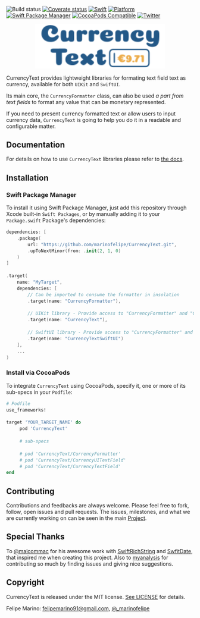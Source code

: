 ![Build status](https://github.com/marinofelipe/CurrencyText/actions/workflows/ci.yml/badge.svg)
[![Coverate status](https://codecov.io/gh/marinofelipe/CurrencyText/branch/main/graph/badge.svg?token=K4VOS8NH7A)](https://codecov.io/gh/marinofelipe/CurrencyText)
<a href="https://swift.org"><img src="https://img.shields.io/badge/Swift-5.3-orange.svg?style=flat" alt="Swift" /></a>
[![Platform](https://img.shields.io/cocoapods/p/CurrencyText.svg?style=flat)]()
[![Swift Package Manager](https://rawgit.com/jlyonsmith/artwork/master/SwiftPackageManager/swiftpackagemanager-compatible.svg)](https://swift.org/package-manager/)
[![CocoaPods Compatible](https://img.shields.io/badge/pod-v2.2.0-blue.svg)](https://cocoapods.org/pods/CurrencyText)
[![Twitter](https://img.shields.io/badge/twitter-@_marinofelipe-blue.svg?style=flat)](https://twitter.com/_marinofelipe)

<p align="center">
  <img src="images/logo.png" width="350" title="Currency Text's logo">
</p>

CurrencyText provides lightweight libraries for formating text field text as currency, available for both `UIKit` and `SwiftUI`.

Its main core, the `CurrencyFormatter` class, can also be used _a part from text fields_ to format any value that can be monetary represented.

If you need to present currency formatted text or allow users to input currency data, `CurrencyText` is going to help you do it in a readable and configurable matter.

## Documentation

For details on how to use `CurrencyText` libraries please refer to [the docs](/documentation/Documentation.md).

## Installation

### Swift Package Manager

To install it using Swift Package Manager, just add this repository through Xcode built-in `Swift Packages`, or by manually adding it to your `Package.swift` Package's dependencies:

```swift
dependencies: [
    .package(
    	url: "https://github.com/marinofelipe/CurrencyText.git", 
    	.upToNextMinor(from: .init(2, 1, 0)
    )
]

.target(
    name: "MyTarget",
    dependencies: [
    	// Can be imported to consume the formatter in insolation
        .target(name: "CurrencyFormatter"),

        // UIKit library - Provide access to "CurrencyFormatter" and "CurrencyUITextFieldDelegate" targets
        .target(name: "CurrencyText"),

        // SwiftUI library - Provide access to "CurrencyFormatter" and "CurrencyTextField" targets
        .target(name: "CurrencyTextSwiftUI")
    ],
    ...
)
```

### Install via CocoaPods

To integrate `CurrencyText` using CocoaPods, specify it, one or more of its sub-specs in your `Podfile`:

```ruby
# Podfile
use_frameworks!

target 'YOUR_TARGET_NAME' do
     pod 'CurrencyText'

     # sub-specs

     # pod 'CurrencyText/CurrencyFormatter'
     # pod 'CurrencyText/CurrencyUITextField'
     # pod 'CurrencyText/CurrencyTextField'
end
```

## Contributing
Contributions and feedbacks are always welcome. Please feel free to fork, follow, open issues and pull requests. The issues, milestones, and what we are currently working on can be seen in the main [Project](https://github.com/marinofelipe/CurrencyText/projects/1).

## Special Thanks
To [@malcommac](https://github.com/malcommac) for his awesome work with [SwiftRichString](https://github.com/malcommac/SwiftRichString) and [SwfitDate](https://github.com/malcommac/SwiftDate), that inspired me when creating this project.
Also to [myanalysis](https://github.com/myanalysis) for contributing so much by finding issues and giving nice suggestions.

## Copyright
CurrencyText is released under the MIT license. [See LICENSE](https://github.com/marinofelipe/CurrencyText/blob/master/LICENSE) for details.

Felipe Marino: [felipemarino91@gmail.com](mailto:felipemarino91@gmail.com), [@_marinofelipe](https://twitter.com/_marinofelipe)